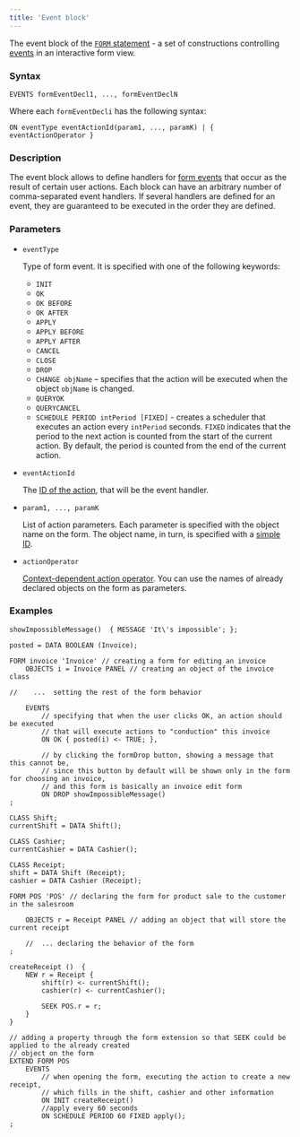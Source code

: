 ```yaml
---
title: 'Event block'
---
```


The event block of the  [`FORM` statement](FORM_statement.md) - a set of constructions controlling [events](Form_events.md) in an interactive form view.

### Syntax

    EVENTS formEventDecl1, ..., formEventDeclN

Where each `formEventDecli` has the following syntax:

    ON eventType eventActionId(param1, ..., paramK) | { eventActionOperator }

### Description

The event block allows to define handlers for [form events](Form_events.md) that occur as the result of certain user actions. Each block can have an arbitrary number of comma-separated event handlers. If several handlers are defined for an event, they are guaranteed to be executed in the order they are defined. 

### Parameters 

- `eventType`

    Type of form event. It is specified with one of the following keywords:

    - `INIT` 
    - `OK`
    - `OK BEFORE`
    - `OK AFTER`
    - `APPLY`
    - `APPLY BEFORE` 
    - `APPLY AFTER` 
    - `CANCEL`
    - `CLOSE`
    - `DROP`
    - `CHANGE objName` – specifies that the action will be executed when the object `objName` is changed.
    - `QUERYOK`
    - `QUERYCANCEL`
    - `SCHEDULE PERIOD intPeriod [FIXED]` - creates a scheduler that executes an action every `intPeriod` seconds. `FIXED` indicates that the period to the next action is counted from the start of the current action. By default, the period is counted from the end of the current action.

- `eventActionId`

    The [ID of the action](IDs.md#propertyid), that will be the event handler.

- `param1, ..., paramK`

    List of action parameters. Each parameter is specified with the object name on the form. The object name, in turn, is specified with a [simple ID](IDs.md#id).

- `actionOperator`

    [Context-dependent action operator](Action_operators.md#contextdependent). You can use the names of already declared objects on the form as parameters.


### Examples

```lsf
showImpossibleMessage()  { MESSAGE 'It\'s impossible'; };

posted = DATA BOOLEAN (Invoice);

FORM invoice 'Invoice' // creating a form for editing an invoice
    OBJECTS i = Invoice PANEL // creating an object of the invoice class

//    ...  setting the rest of the form behavior

    EVENTS
        // specifying that when the user clicks OK, an action should be executed 
        // that will execute actions to "conduction" this invoice
        ON OK { posted(i) <- TRUE; },
 
        // by clicking the formDrop button, showing a message that this cannot be, 
        // since this button by default will be shown only in the form for choosing an invoice, 
        // and this form is basically an invoice edit form
        ON DROP showImpossibleMessage() 
;

CLASS Shift;
currentShift = DATA Shift();

CLASS Cashier;
currentCashier = DATA Cashier();

CLASS Receipt;
shift = DATA Shift (Receipt);
cashier = DATA Cashier (Receipt);

FORM POS 'POS' // declaring the form for product sale to the customer in the salesroom

    OBJECTS r = Receipt PANEL // adding an object that will store the current receipt

    //  ... declaring the behavior of the form
;

createReceipt ()  {
    NEW r = Receipt {
        shift(r) <- currentShift();
        cashier(r) <- currentCashier();

        SEEK POS.r = r;
    }
}

// adding a property through the form extension so that SEEK could be applied to the already created
// object on the form
EXTEND FORM POS 
    EVENTS
        // when opening the form, executing the action to create a new receipt, 
        // which fills in the shift, cashier and other information
        ON INIT createReceipt()
        //apply every 60 seconds
        ON SCHEDULE PERIOD 60 FIXED apply(); 
;
```
